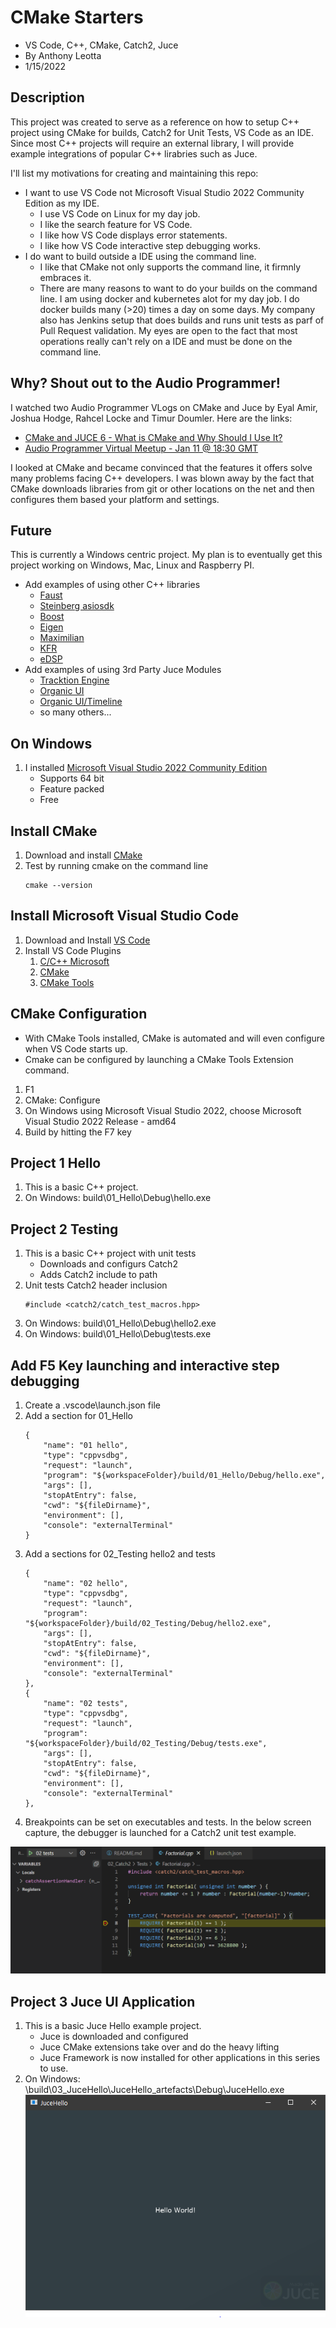 # CMake Starters

- VS Code, C++, CMake, Catch2, Juce
- By Anthony Leotta
- 1/15/2022

## Description

This project was created to serve as a reference on how to setup C++ project using CMake for builds, Catch2 for Unit Tests, VS Code as an IDE. Since most C++ projects will require an external library, I will provide example integrations of popular C++ lirabries such as Juce.

I'll list my motivations for creating and maintaining this repo:
- I want to use VS Code not Microsoft Visual Studio 2022 Community Edition as my IDE.
    - I use VS Code on Linux for my day job.
    - I like the search feature for VS Code.
    - I like how VS Code displays error statements.
    - I like how VS Code interactive step debugging works.
- I do want to build outside a IDE using the command line.
    - I like that CMake not only supports the command line, it firmnly embraces it.
    - There are many reasons to want to do your builds on the command line. I am using docker and kubernetes alot for my day job.  I do docker builds many (>20) times a day on some days.  My company also has Jenkins setup that does builds and runs unit tests as parf of Pull Request validation.  My eyes are open to the fact that most operations really can't rely on a IDE and must be done on the command line.

## Why? Shout out to the Audio Programmer!

I watched two Audio Programmer VLogs on CMake and Juce by Eyal Amir, Joshua Hodge, Rahcel Locke and Timur Doumler. Here are the links:

- [CMake and JUCE 6 - What is CMake and Why Should I Use It?](https://www.youtube.com/watch?v=FKVK7TyEJ5g)
- [Audio Programmer Virtual Meetup - Jan 11 @ 18:30 GMT](https://www.youtube.com/watch?v=koD66WQJtkU&t=2498s)


I looked at CMake and became convinced that the features it offers solve many problems facing C++ developers.   I was blown away by the fact that CMake downloads libraries from git or other locations on the net and then configures them based your platform and settings.

## Future

This is currently a Windows centric project.  My plan is to eventually get this project working on Windows, Mac, Linux and Raspberry PI.

- Add examples of using other C++ libraries
    - [Faust](https://faust.grame.fr/)
    - [Steinberg asiosdk](https://www.steinberg.net/asiosdk)
    - [Boost](https://www.boost.org/)
    - [Eigen](https://eigen.tuxfamily.org/index.php?title=Main_Page)
    - [Maximilian](https://github.com/micknoise/Maximilian)
    - [KFR](https://www.kfrlib.com/)
    - [eDSP](https://github.com/mohabouje/eDSP)
- Add examples of using 3rd Party Juce Modules
    - [Tracktion Engine](https://github.com/Tracktion/tracktion_engine)
    - [Organic UI](https://github.com/benkuper/juce_organicui)
    - [Organic UI/Timeline](https://github.com/benkuper/juce_timeline)
    - so many others...

## On Windows

1. I installed [Microsoft Visual Studio 2022 Community Edition](https://visualstudio.microsoft.com/vs/community/)
    - Supports 64 bit
    - Feature packed
    - Free

## Install CMake

1. Download and install [CMake](https://cmake.org/download/)
1. Test by running cmake on the command line
    ```
    cmake --version
    ```

## Install Microsoft Visual Studio Code

1. Download and Install [VS Code](https://code.visualstudio.com/)
1. Install VS Code Plugins
    1. [C/C++ Microsoft](https://marketplace.visualstudio.com/items?itemName=ms-vscode.cpptools)
    2. [CMake](https://marketplace.visualstudio.com/items?itemName=twxs.cmake)
    3. [CMake Tools](https://marketplace.visualstudio.com/items?itemName=ms-vscode.cmake-tools)

## CMake Configuration

- With CMake Tools installed, CMake is automated and will even configure when VS Code starts up.
- Cmake can be configured by launching a CMake Tools Extension command.
1. F1
1. CMake: Configure
1. On Windows using Microsoft Visual Studio 2022, choose Microsoft Visual Studio 2022 Release - amd64
1. Build by hitting the F7 key

## Project 1 Hello

1. This is a basic C++ project.
1. On Windows: build\01_Hello\Debug\hello.exe

## Project 2 Testing

1. This is a basic C++ project with unit tests
    - Downloads and configurs Catch2
    - Adds Catch2 include to path
1. Unit tests Catch2 header inclusion
    ```
    #include <catch2/catch_test_macros.hpp>
    ```
1. On Windows: build\01_Hello\Debug\hello2.exe
1. On Windows: build\01_Hello\Debug\tests.exe

## Add F5 Key launching and interactive step debugging

1. Create a .vscode\launch.json file
1. Add a section for 01_Hello
    ```
    {
        "name": "01 hello",
        "type": "cppvsdbg",
        "request": "launch",
        "program": "${workspaceFolder}/build/01_Hello/Debug/hello.exe",
        "args": [],
        "stopAtEntry": false,
        "cwd": "${fileDirname}",
        "environment": [],
        "console": "externalTerminal"
    }
    ```
1. Add a sections for 02_Testing hello2 and tests
    ```
    {
        "name": "02 hello",
        "type": "cppvsdbg",
        "request": "launch",
        "program": "${workspaceFolder}/build/02_Testing/Debug/hello2.exe",
        "args": [],
        "stopAtEntry": false,
        "cwd": "${fileDirname}",
        "environment": [],
        "console": "externalTerminal"
    },
    {
        "name": "02 tests",
        "type": "cppvsdbg",
        "request": "launch",
        "program": "${workspaceFolder}/build/02_Testing/Debug/tests.exe",
        "args": [],
        "stopAtEntry": false,
        "cwd": "${fileDirname}",
        "environment": [],
        "console": "externalTerminal"
    },
    ```
1. Breakpoints can be set on executables and tests. In the below screen capture, the debugger is launched for a Catch2 unit test example.

![Debugging Screen Capture](debugging-screen-capture.png)


## Project 3 Juce UI Application

1. This is a basic Juce Hello example project.
    - Juce is downloaded and configured
    - Juce CMake extensions take over and do the heavy lifting
    - Juce Framework is now installed for other applications in this series to use.
1. On Windows: \build\03_JuceHello\JuceHello_artefacts\Debug\JuceHello.exe
![03_JuceHello Screen Capture](03_JuceHello.png)

